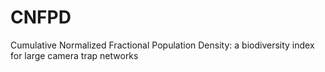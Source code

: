 # CNFPD
Cumulative Normalized Fractional Population Density: a biodiversity index for large camera trap networks

